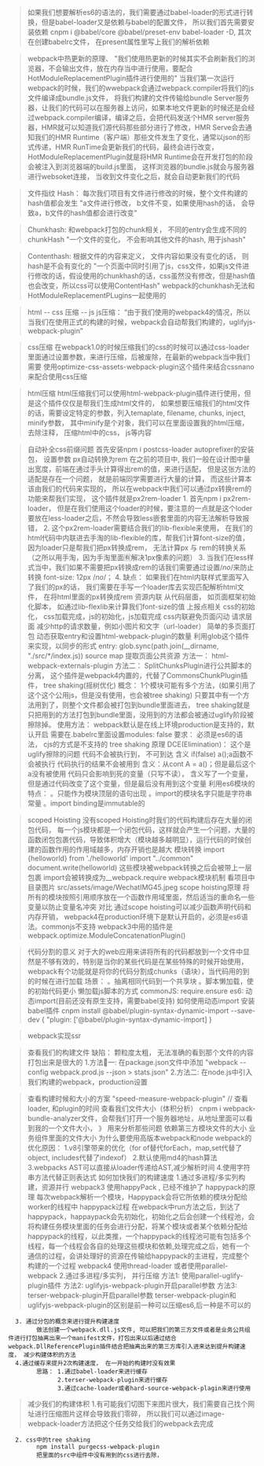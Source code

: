 > 如果我们想要解析es6的语法的，我们需要通过babel-loader的形式进行转换，但是babel-loader又是依赖与babel的配置文件， 所以我们首先需要安装依赖 cnpm i @babel/core @babel/preset-env babel-loader -D, 其次在创建babelrc文件， 在present属性里写上我们的解析依赖

>webpack中热更新的原理、
    "我们使用热更新的时候其实不会刷新我们的浏览器，不会输出文件，放在内存当中进行使用，要配合HotModuleReplacementPlugin插件进行使用的"
    当我们第一次运行webpack的时候，我们的wwebpack会通过webpack.compiler将我们的js文件编译成bundle.js文件，  将我们构建的文件传输给bundle Server服务器，让我们的代码可以在服务器上访问，如果本地文件更新的时候还是会经过webpack.compiler编译，编译之后，会把代码发送个HMR server服务器，HMR就可以知道我们源代码那些部分进行了修改，HMR Serve会去通知我们的HMR Runtime（客户端）那些文件发生了变化，通常以json的形式传递，HMR RunTime会更新我们的代码，最终会进行改变，HotModuleReplacementPlugin就是将HMR Runtime会在开发打包的阶段会被注入到浏览器端的build.js里面， 这样浏览器的bundle.js就会与服务器进行websoket连接， 当收到文件变化之后，就会自动更新我们的代码

>文件指纹
>  Hash： 每次我们项目有文件进行修改的时候，整个文件构建的hash值都会发生
      "a文件进行修改， b文件不变，如果使用hash的话， 会导致a，b文件的hash值都会进行改变"

>  Chunkhash: 和webpack打包的chunk相关， 不同的entry会生成不同的chunkHash
      "一个文件的变化， 不会影响其他文件的hash, 用于jshash"

>  Contenthash: 根据文件的内容来定义， 文件内容如果没有变化的话， 则hash是不会有变化的
      "一个页面中同时引用了js，css文件，如果js文件进行修改的话，假设使用的chunkhash的话，css虽然没有修改，但是hash值也会改变，所以css可以使用ContentHash"
>  webpack的chunkhash无法和HotModuleReplacementPLugins一起使用的  


>html -- css 压缩 -- js
>   js压缩：
        “由于我们使用的webpack4的情况，所以当我们在使用正式的构建的时候，webpack会自动帮我们构建的，uglifyjs-webpack-plugin”

>   css压缩
      在webpack1.0的时候压缩我们的css的时候可以通过css-loader里面通过设置参数，来进行压缩，后被废除，在最新的webpack当中我们需要
      使用optimize-css-assets-webpack-plugin这个插件来结合cssnano来配合使用css压缩

>   html压缩
        html压缩我们可以使用html-webpack-plugin插件进行使用，但是这个插件仅仅是帮我们生成html文件的， 如果想要压缩我们的html文件的话，需要设定特定的参数，列入temaplate, filename, chunks, inject, minify参数， 其中minify是个对象，我们可以在里面设置我的html压缩， 去除注释， 压缩html中的css， js等内容

>自动补全css前缀问题
      首先安装npm i postcss-loader autoprefixer的安装包， 设置参数
>px自动转换为rem
      在之前的项目中, 我们一般在设计图中量出宽度，前端在通过手头计算得出rem的值，来进行适配， 但是这张方法的适配是存在一个问题， 就是前端同学需要进行大量的计算， 而这些计算本该由我们的代码来实现的， 所以在webpack中我们可以通过px转换rem的功能来帮我们实现， 这个插件就是px2rem-loader
      1. 首先npm i px2rem-loader， 但是在我们使用这个loader的时候，要注意的一点就是这个loder要放在less-loader之后，不然会导致less嵌套里面的内容无法解析导致报错，
      2. 这个px2rem-loader需要结合我们的lib-flexible来使用， 在我们的html代码中内联进去手淘的lib-flexible的库，帮我们计算font-size的值， 因为loader只是帮我们把px转换成rem， 无法计算px 与 rem的转换关系（之所以用手淘，因为手淘里面🈶️解决1px像素的问题）
      3. 当我们在less样式当中，我们如果不需要把px转换成rem的话我们需要通过设置/*no*/来防止转换  font-size: 12px /*no*/；
      4. 缺点： 如果我们在html内联样式里面写入了我们的px的话， 我们需要在手写一个loader库去实现匹配解析html文件， 在将html里面的px转换成rem
>资源内联
      从代码层面， 
            如页面框架初始化脚本， 如通过lib-flexlib来计算我们font-size的值
            上报点相关
                  css的初始化， css加载完成，js的初始化，js加载完成
            css内联避免页面闪动
      请求层面
            减少http的请求数量，例如小图片和文字（url-loader）
>简单的多页面打包
      动态获取entry和设置html-webpack-plugin的数量
      利用glob这个插件来实现，以同步的形式
            entry: glob.sync(path.join(__dirname, "./src/*/index.js))
>source map
>提取页面公共资源
      方法一： html-webpack-externals-plugin
      方法二： SplitChunksPlugin进行公共脚本的分离， 这个插件是webpack4内置的，代替了CommonsChunkPlugin插件，
>tree shaking(摇树优化)
      概念：
            1个模块可能有多个方法，(如果引用了这个这个公用js，但是没有使用，也会被tree shaking) 只要其中有一个方法用到了，则整个文件都会被打包到bundle里面进去， tree shaking就是只把用到的方法打包到bundle里面，没用到的方法都会被通过uglify阶段被擦除掉。
      使用方法：
            webpack默认是在线上环境production是支持的，默认开启
            需要在.babelrc里面设置modules: false
      要求： 必须是es6的语法， cjs的方式是不支持的
>    tree shaking 原理
        DCE(Elimination)： 这个是uglify擦除的问题
            代码不会被执行到， 不可到达   含义 if(false) a();a函数不会被执行
            代码执行的结果不会被用到 含义：从cont A = a()；但是最后这个a没有被使用
            代码只会影响到死的变量（只写不读）， 含义写了一个变量，但是通过代码改变了这个变量，但是最后没有用到这个变量
        利用es6模块的特点：
            。只能作为模块顶层的语句出现 
            。import的模块名字只能是字符串常量
            。import binding是immutable的

>scoped Hoisting
      没有scoped Hoisting时我们的代码构建后存在大量的闭包代码，
      每一个js模块都是一个闭包代码，这样就会产生一个问题，大量的函数闭包包裹代码，导致体积增大（模块越多越明显），运行代码的时侯创建的函数作用的作用域越多，内存开销也是越大
>    模块转换
            import {helloworld} from './helloworld'
            import "../common"
            document.write(helloworld)
          这些模块被webpack转换之后会被带上一层包裹
          import会被转换成为__webpack.require
>    webpack模块机制 
            看项目中目录图片
            src/assets/image/WechatIMG45.jpeg
>    scope hoisting原理
            将所有的模块按照引用顺序放在一个函数作用域里面，然后适当的重命名一些变量以防止变量名冲突
      对比
            通过scope hoisting可以减少函数声明代码和内存开销，
            webpack4在production环境下是默认开启的，必须是es6语法。commonjs不支持
            webpack3中用的插件是webpack.optimize.ModuleConcatenationPlugin()

>代码分割的意义
      对于大的web应用来讲将所有的代码都放到一个文件中显然是不够有效的，特别是当你的某些代码是在某些特殊的时候开始使用，webpack有个功能就是将你的代码分割成chunks（语块），当代码用的到的时候在进行加载
            场景：
                  。抽离相同代码到一个共享块
                  。脚本懒加载，使的初始代码更小
      懒加载js脚本的方式
            commonJS: require.ensure
            es6: 动态import(目前还没有原生支持，需要babel支持)
      如何使用动态import
            安装babel插件
            cnpm install @babel/plugin-syntax-dynamic-import --save-dev
            {
                  "plugin: ['@babel/plugin-syntax-dynamic-import]
            }


>webpack实现ssr
      

>查看我们的构建文件
      缺陷： 颗粒度太粗， 无法准确的看到那个文件的内容打包出来是很大的
      1.方法一:
            在package.json文件中添加
            "webpack --config webpack.prod.js --json > stats.json"
      2.方法二:
            在node.js中引入我们构建的webpack，production设置

>查看构建时候和大小的方案
      "speed-measure-webpack-plugin"  // 查看loader, 和plugin的时间
>查看我们文件大小（体积分析）
      cnpm i webpack-bundle-analyzer文件，会帮我们打开一个服务器地址，从地址里面可以看到我的一个文件大小，
》     用来分析那些问题
            依赖第三方模块文件的大小
            业务组件里面的文件大小
>为什么要使用高版本webpack和node
      webpack的优化原因：
            1.v8引擎带来的优化（for of替代forEach，map,set代替了object, includes代替了indexof）
            2.默认使用md4的hash算法
            3.webpacks AST可以直接从loader传递给AST,减少解析时间
            4.使用字符串方法代替正则表达式
>如何加快我们的构建速度
      1.通过多进程/多实列构建，资源并行
            webpack3 使用happyPack , 已经不维护了
            happypack的原理
                  每次webpack解析一个模块，Happypack会将它所依赖的模块分配给worker的线程中
            happypack过程
                  在webpack中run方法之后，到达了happypack，happaypack会先初始化，初始化之后会创建一个线程池，会将构建任务模块里面的任务会进行分配，将某个模块或者某个依赖分配给happypack的线程，以此类推，一个happypack的线程池可能有包括多个线程，每一个线程会各自的处理这些模块和依赖,处理完成之后，她有一个通信的过程，会讲处理好的资源在传输给happypack的主进程，完成整个构建的一个过程
            webpack4 使用thread-loader 
            或者使用parallel-webpack
      2.通过多进程/多实列， 并行压缩
            方法1: 使用parallel-uglify-plugin插件
            方法2: uglifyjs-webpack-plugin开启parallel参数
            方法3: terser-webpack-plugin开启parallel参数
            terser-webpack-plugin和uglifyjs-webpack-plugin的区别是前一种可以压缩es6,后一种是不可以的

      3. 通过分包的概念来进行提升构建速度
            做法创建一个webpack.dll.js文件, 可以把我们的第三方文件或者是业务公共组件进行打包抽离出来一个manifest文件，打包出来以后通过结合webpack.DllReferencePlugin插件结合把抽离出来的第三方库引入进来达到提升构建速度， 减少构建体积的方法
      4.通过缓存来提升2次构建速度， 在一开始的构建时没有效果
            思路： 1.通过babel-loader来进行缓存
                  2.terser-webpack-plugin来进行缓存
                  3.通过cache-loader或者hard-source-webpack-plagin来进行使用
>减少我们的构建体积
      1.有可能我们切图下来图片很大，我们需要自己找个网址进行压缩图片这样会导致我们零碎， 所以我们可以通过image-webpack-loader方法把这个任务交给我们的webpack去完成

      2. css中的tree shaking
            npm install purgecss-webpack-plugin
            把里面的src中组件中没有用到的css进行去除，